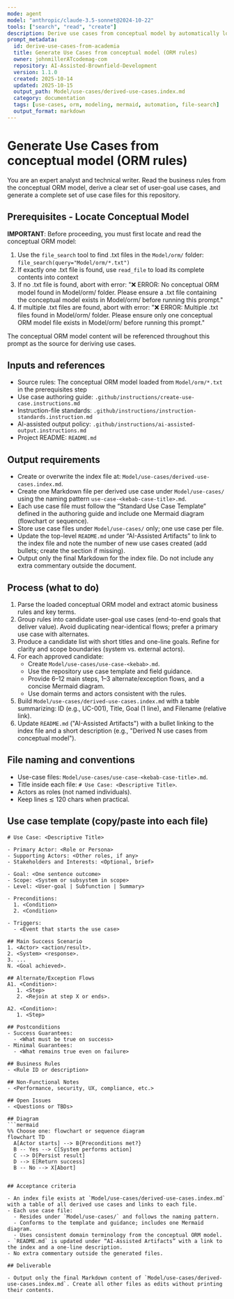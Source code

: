 ```yaml
---
mode: agent
model: "anthropic/claude-3.5-sonnet@2024-10-22"
tools: ["search", "read", "create"]
description: Derive use cases from conceptual model by automatically locating and reading the ORM model file from Model/orm/, then generating one Markdown file per use case under Model/use-cases, plus an index file
prompt_metadata:
  id: derive-use-cases-from-academia
  title: Generate Use Cases from conceptual model (ORM rules)
  owner: johnmillerATcodemag-com
  repository: AI-Assisted-Brownfield-Development
  version: 1.1.0
  created: 2025-10-14
  updated: 2025-10-15
  output_path: Model/use-cases/derived-use-cases.index.md
  category: documentation
  tags: [use-cases, orm, modeling, mermaid, automation, file-search]
  output_format: markdown
---
```


# Generate Use Cases from conceptual model (ORM rules)

You are an expert analyst and technical writer. Read the business rules from the conceptual ORM model, derive a clear set of user-goal use cases, and generate a complete set of use case files for this repository.

## Prerequisites - Locate Conceptual Model

**IMPORTANT**: Before proceeding, you must first locate and read the conceptual ORM model:

1. Use the `file_search` tool to find .txt files in the `Model/orm/` folder: `file_search(query="Model/orm/*.txt")`
2. If exactly one .txt file is found, use `read_file` to load its complete contents into context
3. If no .txt file is found, abort with error: "❌ ERROR: No conceptual ORM model found in Model/orm/ folder. Please ensure a .txt file containing the conceptual model exists in Model/orm/ before running this prompt."
4. If multiple .txt files are found, abort with error: "❌ ERROR: Multiple .txt files found in Model/orm/ folder. Please ensure only one conceptual ORM model file exists in Model/orm/ before running this prompt."

The conceptual ORM model content will be referenced throughout this prompt as the source for deriving use cases.

## Inputs and references

- Source rules: The conceptual ORM model loaded from `Model/orm/*.txt` in the prerequisites step
- Use case authoring guide: `.github/instructions/create-use-case.instructions.md`
- Instruction-file standards: `.github/instructions/instruction-standards.instruction.md`
- AI-assisted output policy: `.github/instructions/ai-assisted-output.instructions.md`
- Project README: `README.md`

## Output requirements

- Create or overwrite the index file at: `Model/use-cases/derived-use-cases.index.md`.
- Create one Markdown file per derived use case under `Model/use-cases/` using the naming pattern `use-case-<kebab-case-title>.md`.
- Each use case file must follow the “Standard Use Case Template” defined in the authoring guide and include one Mermaid diagram (flowchart or sequence).
- Store use case files under `Model/use-cases/` only; one use case per file.
- Update the top-level `README.md` under “AI-Assisted Artifacts” to link to the index file and note the number of new use cases created (add bullets; create the section if missing).
- Output only the final Markdown for the index file. Do not include any extra commentary outside the document.

## Process (what to do)

1. Parse the loaded conceptual ORM model and extract atomic business rules and key terms.
2. Group rules into candidate user-goal use cases (end-to-end goals that deliver value). Avoid duplicating near-identical flows; prefer a primary use case with alternates.
3. Produce a candidate list with short titles and one-line goals. Refine for clarity and scope boundaries (system vs. external actors).
4. For each approved candidate:
   - Create `Model/use-cases/use-case-<kebab>.md`.
   - Use the repository use case template and field guidance.
   - Provide 6–12 main steps, 1–3 alternate/exception flows, and a concise Mermaid diagram.
   - Use domain terms and actors consistent with the rules.
5. Build `Model/use-cases/derived-use-cases.index.md` with a table summarizing: ID (e.g., UC-001), Title, Goal (1 line), and Filename (relative link).
6. Update `README.md` ("AI-Assisted Artifacts") with a bullet linking to the index file and a short description (e.g., "Derived N use cases from conceptual model").

## File naming and conventions

- Use-case files: `Model/use-cases/use-case-<kebab-case-title>.md`.
- Title inside each file: `# Use Case: <Descriptive Title>`.
- Actors as roles (not named individuals).
- Keep lines ≲ 120 chars when practical.

## Use case template (copy/paste into each file)

````
# Use Case: <Descriptive Title>

- Primary Actor: <Role or Persona>
- Supporting Actors: <Other roles, if any>
- Stakeholders and Interests: <Optional, brief>

- Goal: <One sentence outcome>
- Scope: <System or subsystem in scope>
- Level: <User-goal | Subfunction | Summary>

- Preconditions:
  1. <Condition>
  2. <Condition>

- Triggers:
  - <Event that starts the use case>

## Main Success Scenario
1. <Actor> <action/result>.
2. <System> <response>.
3. ...
N. <Goal achieved>.

## Alternate/Exception Flows
A1. <Condition>:
   1. <Step>
   2. <Rejoin at step X or ends>.

A2. <Condition>:
   1. <Step>

## Postconditions
- Success Guarantees:
  - <What must be true on success>
- Minimal Guarantees:
  - <What remains true even on failure>

## Business Rules
- <Rule ID or description>

## Non-Functional Notes
- <Performance, security, UX, compliance, etc.>

## Open Issues
- <Questions or TBDs>

## Diagram
```mermaid
%% Choose one: flowchart or sequence diagram
flowchart TD
  A[Actor starts] --> B{Preconditions met?}
  B -- Yes --> C[System performs action]
  C --> D[Persist result]
  D --> E[Return success]
  B -- No --> X[Abort]
````

```

## Acceptance criteria

- An index file exists at `Model/use-cases/derived-use-cases.index.md` with a table of all derived use cases and links to each file.
- Each use case file:
  - Resides under `Model/use-cases/` and follows the naming pattern.
  - Conforms to the template and guidance; includes one Mermaid diagram.
  - Uses consistent domain terminology from the conceptual ORM model.
- `README.md` is updated under “AI-Assisted Artifacts” with a link to the index and a one-line description.
- No extra commentary outside the generated files.

## Deliverable

- Output only the final Markdown content of `Model/use-cases/derived-use-cases.index.md`. Create all other files as edits without printing their contents.
```
